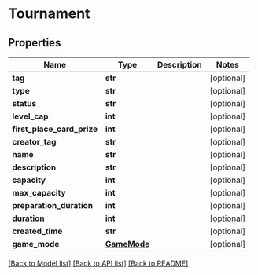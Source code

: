 # Tournament

## Properties
Name | Type | Description | Notes
------------ | ------------- | ------------- | -------------
**tag** | **str** |  | [optional] 
**type** | **str** |  | [optional] 
**status** | **str** |  | [optional] 
**level_cap** | **int** |  | [optional] 
**first_place_card_prize** | **int** |  | [optional] 
**creator_tag** | **str** |  | [optional] 
**name** | **str** |  | [optional] 
**description** | **str** |  | [optional] 
**capacity** | **int** |  | [optional] 
**max_capacity** | **int** |  | [optional] 
**preparation_duration** | **int** |  | [optional] 
**duration** | **int** |  | [optional] 
**created_time** | **str** |  | [optional] 
**game_mode** | [**GameMode**](GameMode.md) |  | [optional] 

[[Back to Model list]](../README.md#documentation-for-models) [[Back to API list]](../README.md#documentation-for-api-endpoints) [[Back to README]](../README.md)

